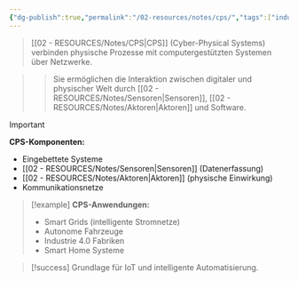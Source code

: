 ```yaml
---
{"dg-publish":true,"permalink":"/02-resources/notes/cps/","tags":["industrie40/systeme","AP2025/neu"],"noteIcon":"","updated":"2025-10-29T12:59:04.632+01:00"}
---
```



>[[02 - RESOURCES/Notes/CPS\|CPS]] (Cyber-Physical Systems) verbinden physische Prozesse mit computergestützten Systemen über Netzwerke.

>>Sie ermöglichen die Interaktion zwischen digitaler und physischer Welt durch [[02 - RESOURCES/Notes/Sensoren\|Sensoren]], [[02 - RESOURCES/Notes/Aktoren\|Aktoren]] und Software.

>[!important] 
>**CPS-Komponenten:**
>- Eingebettete Systeme
>- [[02 - RESOURCES/Notes/Sensoren\|Sensoren]] (Datenerfassung)
>- [[02 - RESOURCES/Notes/Aktoren\|Aktoren]] (physische Einwirkung)
>- Kommunikationsnetze

>[!example] 
>**CPS-Anwendungen:**
>- Smart Grids (intelligente Stromnetze)
>- Autonome Fahrzeuge
>- Industrie 4.0 Fabriken
>- Smart Home Systeme

>[!success] 
>Grundlage für IoT und intelligente Automatisierung.